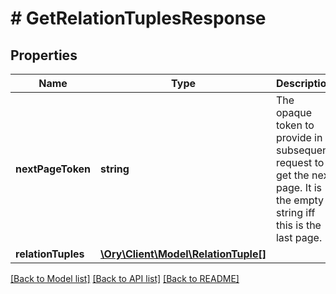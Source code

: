 # # GetRelationTuplesResponse

## Properties

Name | Type | Description | Notes
------------ | ------------- | ------------- | -------------
**nextPageToken** | **string** | The opaque token to provide in a subsequent request to get the next page. It is the empty string iff this is the last page. | [optional]
**relationTuples** | [**\Ory\Client\Model\RelationTuple[]**](RelationTuple.md) |  | [optional]

[[Back to Model list]](../../README.md#models) [[Back to API list]](../../README.md#endpoints) [[Back to README]](../../README.md)

